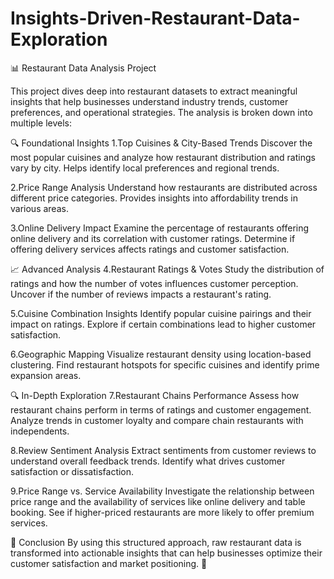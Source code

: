 # Insights-Driven-Restaurant-Data-Exploration
📊 Restaurant Data Analysis Project

This project dives deep into restaurant datasets to extract meaningful insights that help businesses understand industry trends, customer preferences, and operational strategies. The analysis is broken down into multiple levels:

🔍 Foundational Insights
1.Top Cuisines & City-Based Trends
     Discover the most popular cuisines and analyze how restaurant distribution and ratings vary by city.
     Helps identify local preferences and regional trends.

2.Price Range Analysis
    Understand how restaurants are distributed across different price categories.
    Provides insights into affordability trends in various areas.

3.Online Delivery Impact
    Examine the percentage of restaurants offering online delivery and its correlation with customer ratings.
    Determine if offering delivery services affects ratings and customer satisfaction.


📈 Advanced Analysis
4.Restaurant Ratings & Votes
    Study the distribution of ratings and how the number of votes influences customer perception.
    Uncover if the number of reviews impacts a restaurant's rating.

5.Cuisine Combination Insights
    Identify popular cuisine pairings and their impact on ratings.
    Explore if certain combinations lead to higher customer satisfaction.

6.Geographic Mapping
    Visualize restaurant density using location-based clustering.
    Find restaurant hotspots for specific cuisines and identify prime expansion areas.


🔍 In-Depth Exploration
7.Restaurant Chains Performance
     Assess how restaurant chains perform in terms of ratings and customer engagement.
     Analyze trends in customer loyalty and compare chain restaurants with independents.

8.Review Sentiment Analysis
     Extract sentiments from customer reviews to understand overall feedback trends.
     Identify what drives customer satisfaction or dissatisfaction.

9.Price Range vs. Service Availability
     Investigate the relationship between price range and the availability of services like online delivery and table booking.
     See if higher-priced restaurants are more likely to offer premium services.

🔧 Conclusion
By using this structured approach, raw restaurant data is transformed into actionable insights that can help businesses optimize their customer satisfaction and market positioning. 🚀
















